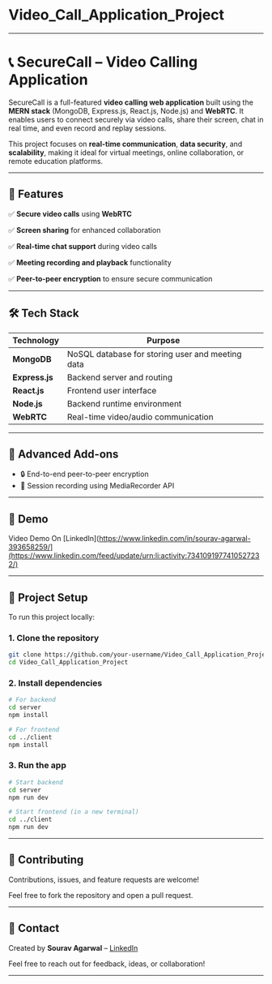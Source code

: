 # Video_Call_Application_Project

---

# 📞 SecureCall – Video Calling Application

SecureCall is a full-featured **video calling web application** built using the **MERN stack** (MongoDB, Express.js, React.js, Node.js) and **WebRTC**. It enables users to connect securely via video calls, share their screen, chat in real time, and even record and replay sessions.

This project focuses on **real-time communication**, **data security**, and **scalability**, making it ideal for virtual meetings, online collaboration, or remote education platforms.

---

## 🚀 Features

 ✅ **Secure video calls** using **WebRTC**
 
 ✅ **Screen sharing** for enhanced collaboration
 
 ✅ **Real-time chat support** during video calls
 
 ✅ **Meeting recording and playback** functionality
 
 ✅ **Peer-to-peer encryption** to ensure secure communication

---

## 🛠 Tech Stack

| Technology     | Purpose                                          |
| -------------- | ------------------------------------------------ |
| **MongoDB**    | NoSQL database for storing user and meeting data |
| **Express.js** | Backend server and routing                       |
| **React.js**   | Frontend user interface                          |
| **Node.js**    | Backend runtime environment                      |
| **WebRTC**     | Real-time video/audio communication              |

---

## 🧠 Advanced Add-ons

* 🔒 End-to-end peer-to-peer encryption
* 🎥 Session recording using MediaRecorder API

---

## 📸 Demo

 Video Demo On [LinkedIn](https://www.linkedin.com/in/sourav-agarwal-393658259/](https://www.linkedin.com/feed/update/urn:li:activity:7341091977410527232/)

---

## 📂 Project Setup

To run this project locally:

### 1. Clone the repository

```bash
git clone https://github.com/your-username/Video_Call_Application_Project.git
cd Video_Call_Application_Project
```

### 2. Install dependencies

```bash
# For backend
cd server
npm install

# For frontend
cd ../client
npm install
```

### 3. Run the app

```bash
# Start backend
cd server
npm run dev

# Start frontend (in a new terminal)
cd ../client
npm run dev
```

---

## 🤝 Contributing

Contributions, issues, and feature requests are welcome!

Feel free to fork the repository and open a pull request.

---

## 📧 Contact

Created by **Sourav Agarwal** – [LinkedIn](https://www.linkedin.com/in/sourav-agarwal-393658259/)

Feel free to reach out for feedback, ideas, or collaboration!

---
